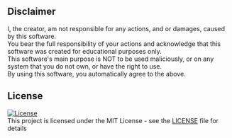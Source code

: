 ## Disclaimer
I, the creator, am not responsible for any actions, and or damages, caused by this software. <br>
You bear the full responsibility of your actions and acknowledge that this software was created for educational purposes only.<br>
This software's main purpose is NOT to be used maliciously, or on any system that you do not own, or have the right to use.<br>
By using this software, you automatically agree to the above.

## License
[![License](http://img.shields.io/:license-mit-blue.svg?style=flat-square)](/LICENSE.txt)<br>
This project is licensed under the MIT License - see the [LICENSE](/LICENSE.txt) file for details
